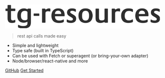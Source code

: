![logo](logo.svg)

> rest api calls made easy

- Simple and lightweight
- Type safe (built in TypeScript)
- Can be used with Fetch or superagent (or bring-your-own adapter)
- Node/browser/react-native and more

[GitHub](https://github.com/thorgate/tg-resources/)
[Get Started](./)

